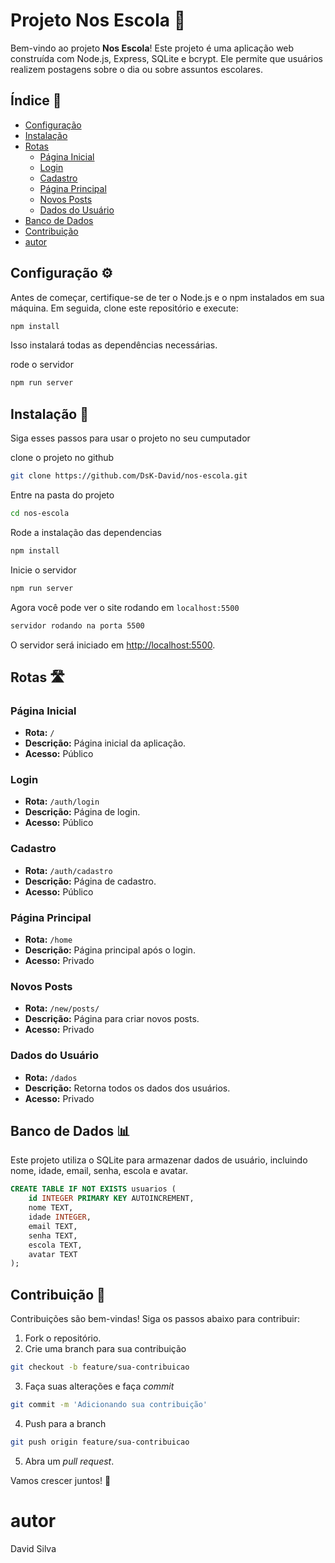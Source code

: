 # Projeto Nos Escola 🏫

Bem-vindo ao projeto **Nos Escola**! Este projeto é uma aplicação web construída com Node.js, Express, SQLite e bcrypt. Ele permite que usuários realizem postagens sobre o dia ou sobre assuntos escolares.

## Índice 📜
- [Configuração](#configuração)
- [Instalação](#instalação)
- [Rotas](#rotas)
  - [Página Inicial](#página-inicial)
  - [Login](#login)
  - [Cadastro](#cadastro)
  - [Página Principal](#página-principal)
  - [Novos Posts](#novos-posts)
  - [Dados do Usuário](#dados-do-usuário)
- [Banco de Dados](#banco-de-dados)
- [Contribuição](#contribuição)
- [autor](#autor)

## Configuração ⚙️

Antes de começar, certifique-se de ter o Node.js e o npm instalados em sua máquina. Em seguida, clone este repositório e execute:

```bash
npm install
```
Isso instalará todas as dependências necessárias.

rode o servidor
```bash
npm run server
```


## Instalação 🚀

Siga esses passos para usar o projeto no seu cumputador 

clone o projeto no github
```bash
git clone https://github.com/DsK-David/nos-escola.git
```
Entre na pasta do projeto
```bash
cd nos-escola
```
Rode a instalação das dependencias
```bash
npm install
```
Inicie o servidor
```bash
npm run server
```
Agora você pode ver o site rodando em `localhost:5500`
```bash
servidor rodando na porta 5500
```

O servidor será iniciado em [http://localhost:5500](http://localhost:5500).

## Rotas 🛣️

### Página Inicial

- **Rota:** `/`
- **Descrição:** Página inicial da aplicação.
- **Acesso:** Público

### Login

- **Rota:** `/auth/login`
- **Descrição:** Página de login.
- **Acesso:** Público

### Cadastro

- **Rota:** `/auth/cadastro`
- **Descrição:** Página de cadastro.
- **Acesso:** Público

### Página Principal

- **Rota:** `/home`
- **Descrição:** Página principal após o login.
- **Acesso:** Privado

### Novos Posts

- **Rota:** `/new/posts/`
- **Descrição:** Página para criar novos posts.
- **Acesso:** Privado

### Dados do Usuário

- **Rota:** `/dados`
- **Descrição:** Retorna todos os dados dos usuários.
- **Acesso:** Privado

## Banco de Dados 📊

Este projeto utiliza o SQLite para armazenar dados de usuário, incluindo nome, idade, email, senha, escola e avatar.

```sql
CREATE TABLE IF NOT EXISTS usuarios (
    id INTEGER PRIMARY KEY AUTOINCREMENT,
    nome TEXT,
    idade INTEGER,
    email TEXT,
    senha TEXT,
    escola TEXT,
    avatar TEXT
);
```

## Contribuição 🤝

Contribuições são bem-vindas! Siga os passos abaixo para contribuir:

1. Fork o repositório.
2. Crie uma branch para sua contribuição 
```bash
git checkout -b feature/sua-contribuicao
```
3. Faça suas alterações e faça _commit_ 
```bash
git commit -m 'Adicionando sua contribuição'
```
4. Push para a branch
```bash
git push origin feature/sua-contribuicao
```
5. Abra um _pull request_.

Vamos crescer juntos! 🚀

# autor
David Silva